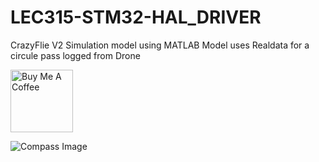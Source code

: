 # LEC315-STM32-HAL_DRIVER

CrazyFlie V2 Simulation model using MATLAB
Model uses Realdata for a circule pass logged from Drone 


<a href="https://www.buymeacoffee.com/mrjo3" target="_blank"><img src="https://cdn.buymeacoffee.com/buttons/default-orange.png" alt="Buy Me A Coffee" width="100px" ></a>


![Compass Image](https://github.com/Mr-JoE1/CrazyFlie-matlab-simulation/output.jpg)


